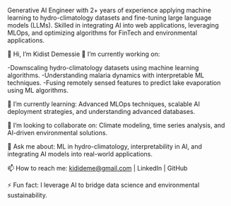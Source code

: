 
Generative AI Engineer with 2+ years of experience applying machine learning to hydro-climatology datasets and fine-tuning large language models (LLMs). Skilled in integrating AI into web applications, leveraging MLOps, and optimizing algorithms for FinTech and environmental applications.

👋 Hi, I’m Kidist Demessie
🔭 I’m currently working on:

-Downscaling hydro-climatology datasets using machine learning algorithms.
-Understanding malaria dynamics with interpretable ML techniques.
-Fusing remotely sensed features to predict lake evaporation using ML algorithms.

🌱 I’m currently learning: Advanced MLOps techniques, scalable AI deployment strategies, and understanding advanced databases.

👯 I’m looking to collaborate on: Climate modeling, time series analysis, and AI-driven environmental solutions.

💬 Ask me about: ML in hydro-climatology, interpretability in AI, and integrating AI models into real-world applications.

📫 How to reach me: kidideme@gmail.com | LinkedIn | GitHub

⚡ Fun fact: I leverage AI to bridge data science and environmental sustainability.
